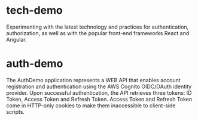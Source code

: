 # tech-demo
Experimenting with the latest technology and practices for authentication, authorization, as well as with the popular front-end frameworks React and Angular.

# auth-demo
The AuthDemo application represents a WEB API that enables account registration and authentication using the AWS Cognito OIDC/OAuth identity provider. Upon successful authentication, the API retrieves three tokens: ID Token, Access Token and Refresh Token. Access Token and Refresh Token come in HTTP-only cookies to make them inaccessible to client-side scripts. 
